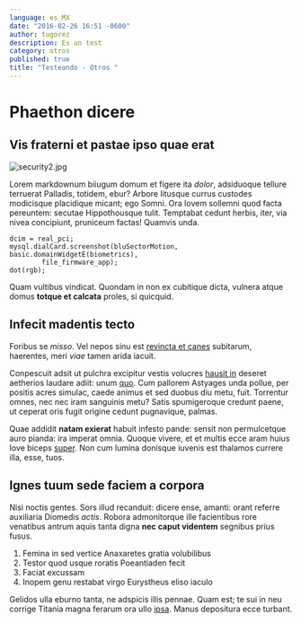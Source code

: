 ```yaml
---
language: es_MX
date: "2016-02-26 16:51 -0600"
author: tugorez
description: Es un test
category: otros
published: true
title: "Testeando - Otros "
---
```



# Phaethon dicere

## Vis fraterni et pastae ipso quae erat

![security2.jpg]({{site.baseurl}}/media/security2.jpg)


Lorem markdownum biiugum domum et figere ita *dolor*, adsiduoque tellure
terruerat Palladis, totidem, ebur? Arbore litusque currus custodes modicisque
placidique micant; ego Somni. Ora Iovem sollemni quod facta pereuntem: secutae
Hippothousque tulit. Temptabat cedunt herbis, iter, via nivea concipiunt,
pruniceum factas! Quamvis unda.

    dcim = real_pci;
    mysql.dialCard.screenshot(bluSectorMotion, basic.domainWidgetE(biometrics),
            file_firmware_app);
    dot(rgb);

Quam vultibus vindicat. Quondam in non ex cubitique dicta, vulnera atque domus
**totque et calcata** proles, si quicquid.

## Infecit madentis tecto

Foribus se *misso*. Vel nepos sinu est [revincta et
canes](http://landyachtz.com/) subitarum, haerentes, meri *viae* tamen arida
iacuit.

Conpescuit adsit ut pulchra excipitur vestis volucres [hausit
in](http://zombo.com/) deseret aetherios laudare adiit: unum
[quo](http://textfromdog.tumblr.com/). Cum pallorem Astyages unda pollue, per
positis acres simulac, caede animus et sed duobus diu metu, fuit. Torrentur
omnes, nec nec iram sanguinis metu? Satis spumigeroque credunt paene, ut ceperat
oris fugit origine cedunt pugnavique, palmas.

Quae addidit **natam exierat** habuit infesto pande: sensit non permulcetque
auro pianda: ira imperat omnia. Quoque vivere, et et multis ecce aram huius Iove
biceps [super](http://textfromdog.tumblr.com/). Non cum lumina donisque iuvenis
est thalamos currere illa, esse, tuos.

## Ignes tuum sede faciem a corpora

Nisi noctis gentes. Sors illud recanduit: dicere ense, amanti: orant referre
auxiliaria Diomedis *actis*. Robora admonitorque ille facientibus rore venatibus
antrum aquis tanta digna **nec caput videntem** segnibus prius fusus.

1. Femina in sed vertice Anaxaretes gratia volubilibus
2. Testor quod usque roratis Poeantiaden fecit
3. Faciat excussam
4. Inopem genu restabat virgo Eurystheus eliso iaculo

Gelidos ulla eburno tanta, ne adspicis illis pennae. Quam est; te sui in neu
corrige Titania magna ferarum ora ullo
[ipsa](http://omgcatsinspace.tumblr.com/). Manus depositura ecce turbant.
